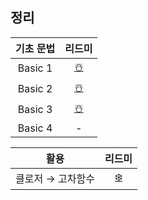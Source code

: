 ## 정리

| 기초 문법 |   리드미   |
| :--: | :----------: |
| Basic 1 | [☃️](https://github.com/EunHee-Jeong/iOS-Labs/blob/51b15e02b9b4a95a1b4d9f17798dd470bca19d1d/Syntax/%EC%BD%98%EC%86%94%EB%A1%9C%EA%B7%B8,%20%EC%83%81%EC%88%98%EC%99%80%20%EB%B3%80%EC%88%98,%20%EB%8D%B0%EC%9D%B4%ED%84%B0%20%ED%83%80%EC%9E%85,%20%ED%95%A8%EC%88%98.md) |
| Basic 2 | [☃️](https://github.com/EunHee-Jeong/iOS-Labs/blob/965db3acfbb654032b9737d40d546df555f4d08c/Syntax/%EC%A1%B0%EA%B1%B4%EB%AC%B8,%20%EB%B0%98%EB%B3%B5%EB%AC%B8,%20%EC%97%B4%EA%B1%B0%ED%98%95,%20%EC%98%B5%EC%85%94%EB%84%90.md) |
| Basic 3 | [☃️](https://github.com/EunHee-Jeong/iOS-Labs/blob/a7fe138b395390186e2bff37c3b7a3868b115311/Syntax/%EA%B5%AC%EC%A1%B0%EC%B2%B4vs%ED%81%B4%EB%9E%98%EC%8A%A4.md) |
| Basic 4 | - |

| 활용 |   리드미   |
| :--: | :----------: |
| 클로저 → 고차함수 | [❄️](https://github.com/EunHee-Jeong/iOS-Labs/blob/a57013eb67b65aba6fd8ab3c43e8bf4ada1479f7/Syntax/%EA%B3%A0%EC%B0%A8%ED%95%A8%EC%88%98.md) |
